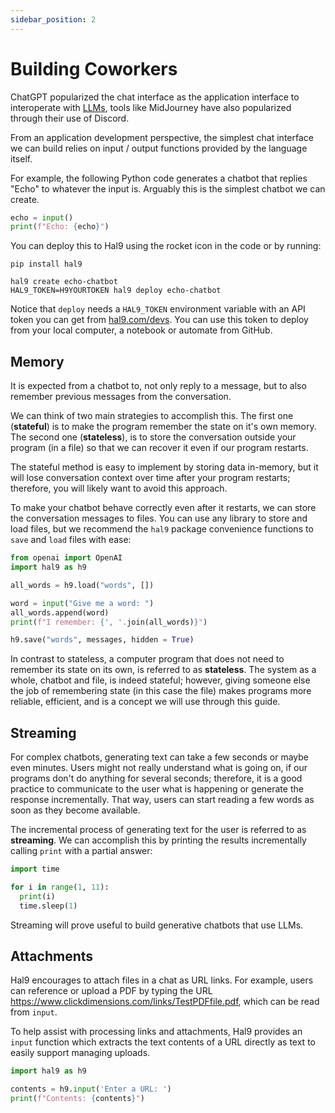 ```yaml
---
sidebar_position: 2
---
```


# Building Coworkers

ChatGPT popularized the chat interface as the application interface to interoperate with [LLMs](concepts/llm), tools like MidJourney have also popularized through their use of Discord.

From an application development perspective, the simplest chat interface we can build relies on input / output functions provided by the language itself.

For example, the following Python code generates a chatbot that replies "Echo" to whatever the input is. Arguably this is the simplest chatbot we can create.

```python
echo = input()
print(f"Echo: {echo}")
```

You can deploy this to Hal9 using the rocket icon in the code or by running:

```
pip install hal9

hal9 create echo-chatbot
HAL9_TOKEN=H9YOURTOKEN hal9 deploy echo-chatbot
```

Notice that `deploy` needs a `HAL9_TOKEN` environment variable with an API token you can get from [hal9.com/devs](https://hal9.com/devs). You can use this token to deploy from your local computer, a notebook or automate from GitHub.

## Memory

It is expected from a chatbot to, not only reply to a message, but to also remember previous messages from the conversation.

We can think of two main strategies to accomplish this. The first one (**stateful**) is to make the program remember the state on it's own memory. The second one (**stateless**), is to store the conversation outside your program (in a file) so that we can recover it even if our program restarts.

The stateful method is easy to implement by storing data in-memory, but it will lose conversation context over time after your program restarts; therefore, you will likely want to avoid this approach.

To make your chatbot behave correctly even after it restarts, we can store the conversation messages to files. You can use any library to store and load files, but we recommend the `hal9` package convenience functions to `save` and `load` files with ease:

```python
from openai import OpenAI
import hal9 as h9

all_words = h9.load("words", [])

word = input("Give me a word: ")
all_words.append(word)
print(f"I remember: {', '.join(all_words)}")

h9.save("words", messages, hidden = True)
```

In contrast to stateless, a computer program that does not need to remember its state on its own, is referred to as **stateless**. The system as a whole, chatbot and file, is indeed stateful; however, giving someone else the job of remembering state (in this case the file) makes programs more reliable, efficient, and is a concept we will use through this guide.

## Streaming

For complex chatbots, generating text can take a few seconds or maybe even minutes. Users might not really understand what is going on, if our programs don't do anything for several seconds; therefore, it is a good practice to communicate to the user what is happening or generate the response incrementally. That way, users can start reading a few words as soon as they become available.

The incremental process of generating text for the user is referred to as **streaming**. We can accomplish this by printing the results incrementally calling `print` with a partial answer:

```python
import time

for i in range(1, 11):
  print(i)
  time.sleep(1)
```

Streaming will prove useful to build generative chatbots that use LLMs.

## Attachments

Hal9 encourages to attach files in a chat as URL links. For example, users can reference or upload a PDF by typing the URL https://www.clickdimensions.com/links/TestPDFfile.pdf, which can be read from `input`.

To help assist with processing links and attachments, Hal9 provides an `input` function which extracts the text contents of a URL directly as text to easily support managing uploads.

```python
import hal9 as h9

contents = h9.input('Enter a URL: ')
print(f"Contents: {contents}")
```